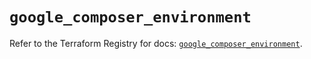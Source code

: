 # `google_composer_environment`

Refer to the Terraform Registry for docs: [`google_composer_environment`](https://registry.terraform.io/providers/hashicorp/google/6.19.0/docs/resources/composer_environment).
